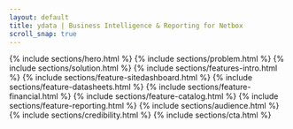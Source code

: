 ```yaml
---
layout: default
title: ydata | Business Intelligence & Reporting for Netbox
scroll_snap: true
---
```


{% include sections/hero.html %}
{% include sections/problem.html %}
{% include sections/solution.html %}
{% include sections/features-intro.html %}
{% include sections/feature-sitedashboard.html %}
{% include sections/feature-datasheets.html %}
{% include sections/feature-financial.html %}
{% include sections/feature-catalog.html %}
{% include sections/feature-reporting.html %}
{% include sections/audience.html %}
{% include sections/credibility.html %}
{% include sections/cta.html %}
